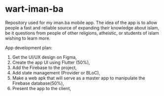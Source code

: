 # wart-iman-ba
Repository used for my iman.ba mobile app.
The idea of the app is to allow people a fast and reliable source of expanding their knowledge about islam, be it questions from people of other religions, atheistic, or students of islam wishing to learn more.

App development plan:
  1. Get the UI/UX design on Figma,
  2. Create the app UI using Flutter (50%),
  3. Add the Firebase to the project,
  4. Add state management (Provider or BLoC),
  5. Make a web apk that will serve as a master app to manipulate the Firebase database(50%),
  6. Present the app to the client,

